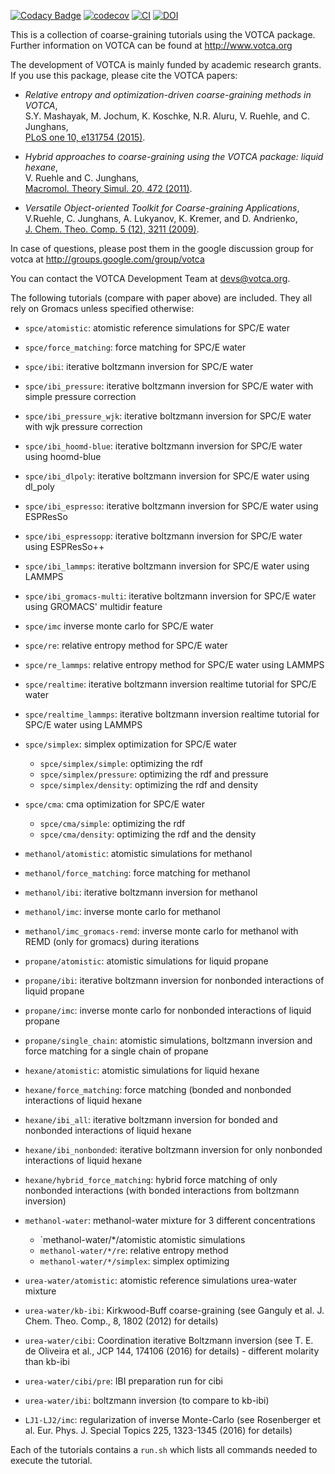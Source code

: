 [![Codacy Badge](https://app.codacy.com/project/badge/Grade/677ff88de55e46ee9411e2eaa6248e0c)](https://www.codacy.com/gh/votca/csg-tutorials?utm_source=github.com&amp;utm_medium=referral&amp;utm_content=votca/csg-tutorials&amp;utm_campaign=Badge_Grade)
[![codecov](https://codecov.io/gh/votca/csg-tutorials/branch/master/graph/badge.svg)](https://codecov.io/gh/votca/csg-tutorials)
[![CI](https://github.com/votca/csg-tutorials/workflows/CI/badge.svg)](https://github.com/votca/csg-tutorials/actions?query=branch%3Agithub_actions+workflow%3ACI)
[![DOI](https://zenodo.org/badge/DOI/10.5281/zenodo.3902713.svg)](https://doi.org/10.5281/zenodo.3902713)

This is a collection of coarse-graining tutorials using the 
VOTCA package. Further information on VOTCA can be found at
http://www.votca.org

The development of VOTCA is mainly funded by academic research grants.
If you use this package, please cite the VOTCA papers:

* _Relative entropy and optimization-driven coarse-graining methods in VOTCA_,  
  S.Y. Mashayak, M. Jochum, K. Koschke, N.R. Aluru, V. Ruehle, and C.
  Junghans,  
  [PLoS one 10, e131754 (2015)](http://dx.doi.org/10.1371/journal.pone.0131754).

* _Hybrid approaches to coarse-graining using the VOTCA package: liquid
  hexane_,  
  V. Ruehle and C. Junghans,  
  [Macromol. Theory Simul. 20, 472 (2011)](http://dx.doi.org/10.1002/mats.201100011).

* _Versatile Object-oriented Toolkit for Coarse-graining Applications_,  
  V.Ruehle, C. Junghans, A. Lukyanov, K. Kremer, and D. Andrienko,  
  [J. Chem. Theo. Comp. 5 (12), 3211 (2009)](http://dx.doi.org/10.1021/ct900369w).

In case of questions, please post them in the google discussion group
for votca at http://groups.google.com/group/votca

You can contact the VOTCA Development Team at devs@votca.org.


The following tutorials (compare with paper above) are included. They all rely
on Gromacs unless specified otherwise:

-    `spce/atomistic`: atomistic reference simulations for SPC/E water
-    `spce/force_matching`: force matching for SPC/E water
-    `spce/ibi`: iterative boltzmann inversion for SPC/E water
-    `spce/ibi_pressure`: iterative boltzmann inversion for SPC/E water with simple pressure correction
-    `spce/ibi_pressure_wjk`: iterative boltzmann inversion for SPC/E water with wjk pressure correction
-    `spce/ibi_hoomd-blue`: iterative boltzmann inversion for SPC/E water using hoomd-blue
-    `spce/ibi_dlpoly`: iterative boltzmann inversion for SPC/E water using dl_poly
-    `spce/ibi_espresso`: iterative boltzmann inversion for SPC/E water using ESPResSo
-    `spce/ibi_espressopp`: iterative boltzmann inversion for SPC/E water using ESPResSo++
-    `spce/ibi_lammps`: iterative boltzmann inversion for SPC/E water using LAMMPS
-    `spce/ibi_gromacs-multi`: iterative boltzmann inversion for SPC/E water using GROMACS' multidir feature
-    `spce/imc` inverse monte carlo for SPC/E water
-    `spce/re`: relative entropy method for SPC/E water
-    `spce/re_lammps`: relative entropy method for SPC/E water using LAMMPS
-    `spce/realtime`: iterative boltzmann inversion realtime tutorial for SPC/E water
-    `spce/realtime_lammps`: iterative boltzmann inversion realtime tutorial for SPC/E water using LAMMPS
-    `spce/simplex`: simplex optimization for SPC/E water
     -    `spce/simplex/simple`: optimizing the rdf
     -    `spce/simplex/pressure`: optimizing the rdf and pressure
     -    `spce/simplex/density`: optimizing the rdf and density
-    `spce/cma`: cma optimization for SPC/E water
     -    `spce/cma/simple`: optimizing the rdf
     -    `spce/cma/density`: optimizing the rdf and the density

-    `methanol/atomistic`: atomistic simulations for methanol
-    `methanol/force_matching`: force matching for methanol
-    `methanol/ibi`: iterative boltzmann inversion for methanol
-    `methanol/imc`: inverse monte carlo for methanol
-    `methanol/imc_gromacs-remd`: inverse monte carlo for methanol with REMD (only for gromacs) during iterations

-    `propane/atomistic`: atomistic simulations for liquid propane
-    `propane/ibi`: iterative boltzmann inversion for nonbonded interactions of liquid propane
-    `propane/imc`: inverse monte carlo for nonbonded interactions of liquid propane
-    `propane/single_chain`: atomistic simulations, boltzmann inversion and force matching for a single chain of propane

-    `hexane/atomistic`: atomistic simulations for liquid hexane
-    `hexane/force_matching`: force matching (bonded and nonbonded interactions of liquid hexane
-    `hexane/ibi_all`: iterative boltzmann inversion for bonded and nonbonded interactions of liquid hexane
-    `hexane/ibi_nonbonded`: iterative boltzmann inversion for only nonbonded interactions of liquid hexane
-    `hexane/hybrid_force_matching`: hybrid force matching of only nonbonded interactions (with bonded interactions from boltzmann inversion)

-    `methanol-water`: methanol-water mixture for 3 different concentrations
     -    `methanol-water/*/atomistic    atomistic simulations
     -    `methanol-water/*/re`: relative entropy method
     -    `methanol-water/*/simplex`: simplex optimizing

-    `urea-water/atomistic`: atomistic reference simulations urea-water mixture
-    `urea-water/kb-ibi`: Kirkwood-Buff coarse-graining (see Ganguly et al.  J. Chem. Theo. Comp., 8, 1802 (2012) for details)
-    `urea-water/cibi`: Coordination iterative Boltzmann inversion (see T. E. de Oliveira et al., JCP 144, 174106 (2016) for details) - different molarity than kb-ibi
-    `urea-water/cibi/pre`: IBI preparation run for cibi
-    `urea-water/ibi`: boltzmann inversion (to compare to kb-ibi)

-   `LJ1-LJ2/imc`: regularization of inverse Monte-Carlo (see Rosenberger et al. Eur. Phys. J. Special Topics 225, 1323-1345 (2016) for details)

Each of the tutorials contains a `run.sh` which lists all commands needed to execute the tutorial. 
